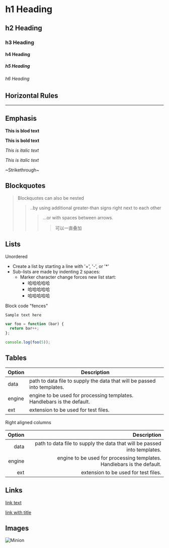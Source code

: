 # h1 Heading
## h2 Heading
### h3 Heading
#### h4 Heading
##### h5 Heading
###### h6 Heading


## Horizontal Rules

------

## Emphasis

**This is blod text**

__This is bold text__

*This is italic text*

_This is italic text_

~Strikethrough~


## Blockquotes

> Blockquotes can also be nested
>> ..by using additional greater-than signs right next to each other
> > > ...or with spaces between arrows.
>>>> 可以一直叠加


## Lists

Unordered

+ Create a list by starting a line with '+', '-', or '*'
+ Sub-lists are made by indenting 2 spaces:
  - Marker character change forces new list start:
    * 哈哈哈哈哈
    + 哈哈哈哈哈
    - 哈哈哈哈哈

Block code "fences"

```
Sample text here
```

``` js
var foo = function (bar) {
  return bar++;
};

console.log(foo(5));
```

## Tables

| Option | Description |
| ------ | ----------- |
| data   | path to data file to supply the data that will be passed into templates. |
| engine | engine to be used for processing templates. Handlebars is the default. |
|ext     | extension to be used for test files. |

Right aligned columns

| Option | Description |
| ------:| -----------:|
| data   | path to data file to supply the data that will be passed into templates. |
| engine | engine to be used for processing templates. Handlebars is the default. |
|ext     | extension to be used for test files. |

## Links

[link text](https://www.cnblogs.com/huanhao/p/hexobase.html)

[link with title](https://replit.com/ "title text")

## Images

![Minion](https://media.discordapp.net/attachments/825514059972739112/1104131748809420900/White_A_girl_with_light_yellow_hair_teenager_cute_wearing_a_tan_b4e57f18-80d4-48cb-a115-a72dbbde40f8.png?ex=653c1352&is=65299e52&hm=23f8d369f78c71932205c1b982d2756e7cfc9475e68024b9bf0935f4430b818f&=&width=549&height=549)


